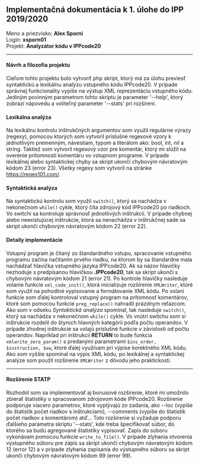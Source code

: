 ## Implementačná dokumentácia k 1. úlohe do IPP 2019/2020 ##
Meno a priezvisko: **Alex Sporni**  
Login: **xsporn01**  
Projekt: **Analyzátor kódu v IPPcode20**  
___
#### Návrh a filozofia projektu ####
Cieľom tohto projektu bolo vytvoriť php skript, ktorý má za úlohu previesť syntaktickú a lexikálnu analýzu vstupného kódu IPPcode20. V prípade správnej funkcionality vypíše na výstup XML reprezentáciu vstupného kódu. Jediným povinným parametrom tohto skriptu je parameter '-\-help', ktorý zobrazí nápovedu a voliteľný parameter '-\-stats' pri rozšírení.
#### Lexikálna analýza ####
Na lexikálnu kontrolu inštrukčných argumentov som využil regulárne výrazy (regexy), pomocou ktorých som vytvoril príslušné regexové vzory k jednotlivým premenným, návestiam, typom a literálom ako: bool, int, nil a string. Taktiež som vytvoril regexový vzor pre komentár, ktorý mi slúžil na overenie prítomnosti komentáru vo vstupnom programe. V prípade lexikálnej alebo syntaktickej chyby sa skript ukončí chybovým návratovým kódom 23 (error 23). Všetky regexy som vytvoril na stránke https://regex101.com/.
#### Syntaktická analýza ####
Na syntaktickú kontrolu som využil `switch()`, ktorý sa nachádza v nekonečnom  `while()` cykle, ktorý číta zdrojový kód IPPcode20 po riadkoch. Vo switchi sa kontroluje správnosť jednotlivých inštrukcii. V prípade chybnej alebo neexistujúcej inštrukcie, ktorá sa nenachádza v inštrukčnej sade sa skript ukončí chybovým návratovým kódom 22 (error 22).
#### Detaily implementácie ####
Vstupný program je čítaný zo štandardného vstupu, spracovanie vstupného programu začína načítaním prvého riadku, na ktorom by sa štandardne mala nachádzať hlavička vstupného jazyka IPPcode20. Ak sa názov hlavičky nezhoduje s predpísanou hlavičkou **.IPPcode20**, tak sa skript ukončí s chybovým návratovým kódom 21 (error 21). Po kontrole hlavičky nasleduje volanie funkcie `xml_code_init()`, ktorá inicializuje rozšírenie `XMLWriter`, ktoré som využil na pohodlné vypisovanie a formátovanie XML kódu.
Po volaní funkcie som ďalej kontroloval vstupný program na prítomnosť komentárov, ktoré som pomocou funkcie `preg_replace()` nahradil prázdnym reťazcom. Ako som v odseku *Syntaktická analýza* spomínal, tak nasleduje `switch()`, ktorý sa nachádza v nekonečnom  `while()` cykle. Vo vnútri switchu som si inštrukcie rozdelil do štyroch hlavných kategórii podľa počtu operandov. V prípade zhodnej inštrukcie sa volajú príslušné funkcie v závislosti od počtu operandov. Napríklad pri inštrukcii **RETURN** to bude funkcia `xmlwrite_zero_param()` s predanými parametrami `$ins_order, $instruction, $xw`, ktoré ďalej využívam pri výpise korektného XML kódu. Ako som vyššie spomínal na výpis XML kódu, po lexikálnej a syntaktickej analýze som použíl rozšírenie `XMLWriter` z dôvodu jeho praktickosti. 
___

#### Rozšírenie STATP #####
Rozhodol som sa implementovať aj bonusové rozšírenie, ktoré mi umožnilo zbierať štatistiky o spracovanom zdrojovom kóde IPPcode20. Rozšírenie podporuje viacero parametrov, ktoré vyplývajú zo zadania, ako -\-loc (vypíše do štatistík počet riadkov s inštrukciami), -\-comments (vypíše do štatistík počet riadkov s komentárom) atď... Toto rozšírenie si vyžaduje podporu ďalšieho parametra skriptu '-\-stats', kde treba špecifikovať súbor, do ktorého sa budú agregované štatistiky vypisovať. Zapís do súboru vykonávam pomocou funkcie `write_to_file()`. V prípade zlyhania otvorenia výstupného súboru pre zápis sa skript ukončí chybovým návratovým kódom 12 (error 12) a v prípade zlyhania zapísania do výstupného súboru sa skript ukončí chybovým návratovým kódom 99 (error 99).

